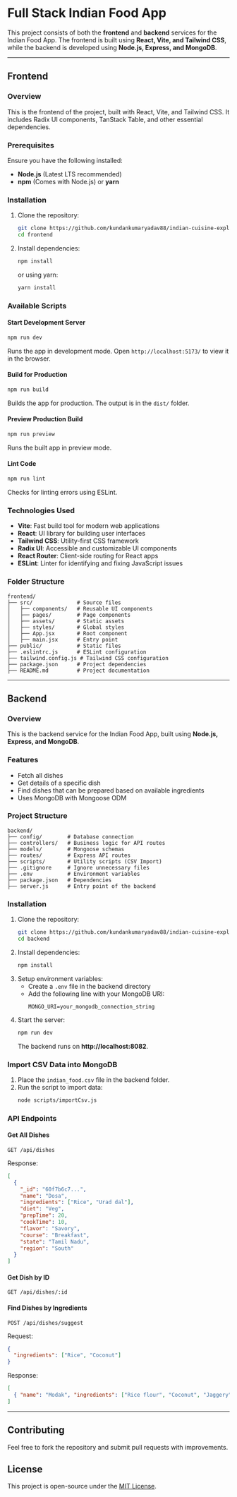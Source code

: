 # Full Stack Indian Food App

This project consists of both the **frontend** and **backend** services for the Indian Food App. The frontend is built using **React, Vite, and Tailwind CSS**, while the backend is developed using **Node.js, Express, and MongoDB**.

---

## Frontend

### Overview
This is the frontend of the project, built with React, Vite, and Tailwind CSS. It includes Radix UI components, TanStack Table, and other essential dependencies.

### Prerequisites
Ensure you have the following installed:
- **Node.js** (Latest LTS recommended)
- **npm** (Comes with Node.js) or **yarn**

### Installation
1. Clone the repository:
   ```sh
   git clone https://github.com/kundankumaryadav88/indian-cuisine-explore
   cd frontend
   ```
2. Install dependencies:
   ```sh
   npm install
   ```
   or using yarn:
   ```sh
   yarn install
   ```

### Available Scripts

#### Start Development Server
```sh
npm run dev
```
Runs the app in development mode. Open `http://localhost:5173/` to view it in the browser.

#### Build for Production
```sh
npm run build
```
Builds the app for production. The output is in the `dist/` folder.

#### Preview Production Build
```sh
npm run preview
```
Runs the built app in preview mode.

#### Lint Code
```sh
npm run lint
```
Checks for linting errors using ESLint.

### Technologies Used
- **Vite**: Fast build tool for modern web applications
- **React**: UI library for building user interfaces
- **Tailwind CSS**: Utility-first CSS framework
- **Radix UI**: Accessible and customizable UI components
- **React Router**: Client-side routing for React apps
- **ESLint**: Linter for identifying and fixing JavaScript issues

### Folder Structure
```
frontend/
├── src/              # Source files
│   ├── components/   # Reusable UI components
│   ├── pages/        # Page components
│   ├── assets/       # Static assets
│   ├── styles/       # Global styles
│   ├── App.jsx       # Root component
│   ├── main.jsx      # Entry point
├── public/           # Static files
├── .eslintrc.js      # ESLint configuration
├── tailwind.config.js # Tailwind CSS configuration
├── package.json      # Project dependencies
├── README.md         # Project documentation
```

---

## Backend

### Overview
This is the backend service for the Indian Food App, built using **Node.js, Express, and MongoDB**.

### Features
- Fetch all dishes
- Get details of a specific dish
- Find dishes that can be prepared based on available ingredients
- Uses MongoDB with Mongoose ODM

### Project Structure
```
backend/
├── config/        # Database connection
├── controllers/   # Business logic for API routes
├── models/        # Mongoose schemas
├── routes/        # Express API routes
├── scripts/       # Utility scripts (CSV Import)
├── .gitignore     # Ignore unnecessary files
├── .env           # Environment variables
├── package.json   # Dependencies
├── server.js      # Entry point of the backend
```

### Installation
1. Clone the repository:
   ```bash
   git clone https://github.com/kundankumaryadav88/indian-cuisine-explore
   cd backend
   ```
2. Install dependencies:
   ```bash
   npm install
   ```
3. Setup environment variables:
   - Create a `.env` file in the backend directory
   - Add the following line with your MongoDB URI:
     ```
     MONGO_URI=your_mongodb_connection_string
     ```
4. Start the server:
   ```bash
   npm run dev
   ```
   The backend runs on **http://localhost:8082**.

### Import CSV Data into MongoDB
1. Place the `indian_food.csv` file in the backend folder.
2. Run the script to import data:
   ```bash
   node scripts/importCsv.js
   ```

### API Endpoints
#### Get All Dishes
```
GET /api/dishes
```
Response:
```json
[
  {
    "_id": "60f7b6c7...",
    "name": "Dosa",
    "ingredients": ["Rice", "Urad dal"],
    "diet": "Veg",
    "prepTime": 20,
    "cookTime": 10,
    "flavor": "Savory",
    "course": "Breakfast",
    "state": "Tamil Nadu",
    "region": "South"
  }
]
```

#### Get Dish by ID
```
GET /api/dishes/:id
```

#### Find Dishes by Ingredients
```
POST /api/dishes/suggest
```
Request:
```json
{
  "ingredients": ["Rice", "Coconut"]
}
```
Response:
```json
[
  { "name": "Modak", "ingredients": ["Rice flour", "Coconut", "Jaggery"] }
]
```

---

## Contributing
Feel free to fork the repository and submit pull requests with improvements.

## License
This project is open-source under the [MIT License](LICENSE).

